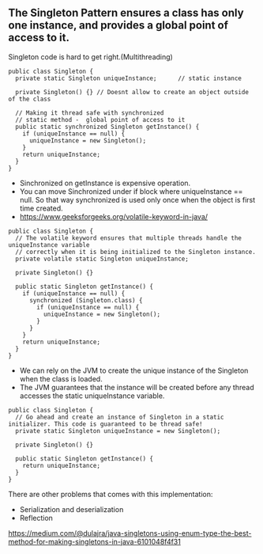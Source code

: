 ## The Singleton Pattern ensures a class has only one instance, and provides a global point of access to it.



Singleton code is hard to get right.(Multithreading)
```
public class Singleton {
  private static Singleton uniqueInstance;      // static instance 
  
  private Singleton() {} // Doesnt allow to create an object outside of the class 
  
  // Making it thread safe with synchronized
  // static method -  global point of access to it
  public static synchronized Singleton getInstance() {  
    if (uniqueInstance == null) {
      uniqueInstance = new Singleton(); 
    }
    return uniqueInstance; 
  }
}
```
* Sinchronized on getInstance is expensive operation. 
* You can move Sinchronized under if block where uniqueInstance == null. So that way synchronized is used only once when the object is first time created. 
* https://www.geeksforgeeks.org/volatile-keyword-in-java/
```
public class Singleton {
  // The volatile keyword ensures that multiple threads handle the uniqueInstance variable 
  // correctly when it is being initialized to the Singleton instance.
  private volatile static Singleton uniqueInstance;
  
  private Singleton() {}
  
  public static Singleton getInstance() { 
    if (uniqueInstance == null) {
      synchronized (Singleton.class) { 
        if (uniqueInstance == null) {
          uniqueInstance = new Singleton(); 
        }
      } 
    }
    return uniqueInstance; 
  }
}
```

* We can rely on the JVM to create the unique instance of the Singleton when the class is loaded. 
* The JVM guarantees that the instance will be created before any thread accesses the static uniqueInstance variable.
```
public class Singleton {
  // Go ahead and create an instance of Singleton in a static initializer. This code is guaranteed to be thread safe!
  private static Singleton uniqueInstance = new Singleton(); 
  
  private Singleton() {}
  
  public static Singleton getInstance() { 
    return uniqueInstance;
  } 
}
```


There are other problems that comes with this implementation:
* Serialization and deserialization
* Reflection

https://medium.com/@dulajra/java-singletons-using-enum-type-the-best-method-for-making-singletons-in-java-6101048f4f31
